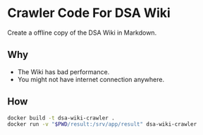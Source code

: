 # Crawler Code For DSA Wiki

Create a offline copy of the DSA Wiki in Markdown.

## Why

- The Wiki has bad performance.
- You might not have internet connection anywhere.

## How

```bash
docker build -t dsa-wiki-crawler .
docker run -v "$PWD/result:/srv/app/result" dsa-wiki-crawler
```
